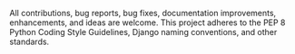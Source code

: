 All contributions, bug reports, bug fixes, documentation improvements, enhancements, and ideas are welcome.
This project adheres to the PEP 8 Python Coding Style Guidelines, Django naming conventions, and other standards.
